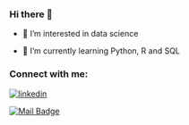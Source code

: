 ### Hi there 👋

- 👀 I’m interested in data science

- 🌱 I’m currently learning Python, R and SQL

### Connect with me:

[![linkedin](https://img.shields.io/badge/LinkedIn-0077B5?style=for-the-badge&logo=linkedin&logoColor=white)][1]

[1]: https://www.linkedin.com/in/kubrayigiter/ 
[![Mail Badge](https://img.shields.io/badge/kubrayigiter01@gmail.com-c14438?style=for-the-badge&logo=Gmail&logoColor=white&link=mailto:kubrayigiter01@gmail.com)](mailto:kubrayigiter01@gmail.com)
